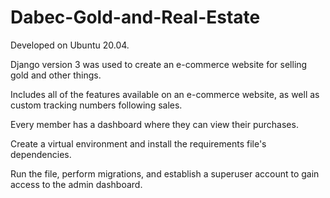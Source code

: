 # Dabec-Gold-and-Real-Estate
Developed on Ubuntu 20.04.

Django version 3 was used to create an e-commerce website for selling gold and other things.

Includes all of the features available on an e-commerce website, as well as custom tracking numbers following sales.

Every member has a dashboard where they can view their purchases.

Create a virtual environment and install the requirements file's dependencies.

Run the file, perform migrations, and establish a superuser account to gain access to the admin dashboard.
